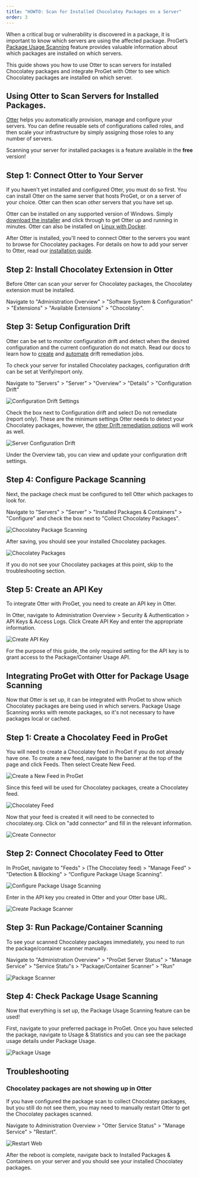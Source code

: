 ```yaml
---
title: "HOWTO: Scan for Installed Chocolatey Packages on a Server"
order: 3
---
```


When a critical bug or vulnerability is discovered in a package, it is important to know which servers are using the affected package.  ProGet’s [Package Usage Scanning](/docs/proget/packages/package-scanners) feature provides valuable information about which packages are installed on which servers.

This guide shows you how to use Otter to scan servers for installed Chocolatey packages and integrate ProGet with Otter to see which Chocolatey packages are installed on which server.

## Using Otter to Scan Servers for Installed Packages.

[Otter](/docs/otter/overview) helps you automatically provision, manage and configure your servers. You can define reusable sets of configurations called roles, and then scale your infrastructure by simply assigning those roles to any number of servers.

Scanning your server for installed packages is a feature available in the **free** version!

## Step 1: Connect Otter to Your Server

If you haven't yet installed and configured Otter, you must do so first. You can install Otter on the same server that hosts ProGet, or on a server of your choice. Otter can then scan *other* servers that you have set up.

Otter can be installed on any supported version of Windows. Simply [download the installer](https://inedo.com/otter/download) and click through to get Otter up and running in minutes. Otter can also be installed on [Linux with Docker](/docs/installation/linux/docker-guide).

After Otter is installed, you'll need to connect Otter to the servers you want to browse for Chocolatey packages. For details on how to add your server to Otter, read our [installation guide](/docs/otter/connecting-to-your-servers-with-otter/otter-servers-in-otter). 

## Step 2: Install Chocolatey Extension in Otter

Before Otter can scan your server for Chocolatey packages, the Chocolatey extension must be installed.

Navigate to "Administration Overview" > "Software System & Configuration" > "Extensions" > "Available Extensions" > "Chocolatey".

## Step 3: Setup Configuration Drift 

Otter can be set to monitor configuration drift and detect when the desired configuration and the current configuration do not match. Read our docs to learn how to [create](/docs/otter/drift-remediation-configuration-as-code/otter-creating-drift-remediation-jobs) and [automate](/docs/otter/drift-remediation-configuration-as-code/otter-automatically-remediate-configuration-drift) drift remediation jobs.

To check your server for installed Chocolatey packages, configuration drift can be set at Verify/report only.

Navigate to "Servers" > "Server" > "Overview" > "Details" > "Configuration Drift"

![Configuration Drift Settings](/resources/docs/chocoscanning-configurationdrift%282%29.jpg)

Check the box next to Configuration drift and select Do not remediate (report only). These are the minimum settings Otter needs to detect your Chocolatey packages,  however, the [other Drift remediation options](/docs/otter/drift-remediation-configuration-as-code/otter-automatically-remediate-configuration-drift) will work as well.

![Server Configuration Drift](/resources/docs/chocoscanning-configurationdriftserversetting.jpg)

Under the Overview tab, you can view and update your configuration drift settings. 

## Step 4: Configure Package Scanning

Next, the package check must be configured to tell Otter which packages to look for.

Navigate to "Servers" > "Server" > "Installed Packages & Containers" > "Configure" and check the box next to "Collect Chocolatey Packages".

![Chocolatey Package Scanning](/resources/docs/chocoscanning-collectchocolateypackages.jpg)

After saving, you should see your installed Chocolatey packages.

![Chocolatey Packages](/resources/docs/chocoscanning-chocolateypackages.jpg)

If you do not see your Chocolatey packages at this point, skip to the troubleshooting section. 

## Step 5: Create an API Key

To integrate Otter with ProGet, you need to create an API key in Otter.

In Otter, navigate to Administration Overview > Security & Authentication > API Keys & Access Logs. Click Create API Key and enter the appropriate information.

![Create API Key](/resources/docs/chocoscanning-createapikey%281%29.jpg)

For the purpose of this guide, the only required setting for the API key is to grant access to the Package/Container Usage API.

## Integrating ProGet with Otter for Package Usage Scanning

Now that Otter is set up, it can be integrated with ProGet to show which Chocolatey packages are being used in which servers. Package Usage Scanning works with remote packages, so it's not necessary to have packages local or cached.

## Step 1: Create a Chocolatey Feed in ProGet

You will need to create a Chocolatey feed in ProGet if you do not already have one. To create a new feed, navigate to the banner at the top of the page and click Feeds. Then select Create New Feed.

![Create a New Feed in ProGet](/resources/docs/amazons3-createfeed%281%29.jpg)

Since this feed will be used for Chocolatey packages, create a Chocolatey feed.

![Chocolatey Feed](/resources/docs/chocolateyrepository-createnewfeedpublic.jpg)

Now that your feed is created it will need to be connected to chocolatey.org. Click on "add connector" and fill in the relevant information.

![Create Connector](/resources/docs/chocolateyrepository-createconnector.jpg)

## Step 2: Connect Chocolatey Feed to Otter

In ProGet, navigate to "Feeds" > (The Chocolatey feed) > "Manage Feed" > "Detection & Blocking" > “Configure Package Usage Scanning”.  

![Configure Package Usage Scanning](/resources/docs/chocoscanning-configurepackagescanning.jpg)

Enter in the API key you created in Otter and your Otter base URL.

![Create Package Scanner](/resources/docs/chocoscanning-createscanner.jpg)

## Step 3: Run Package/Container Scanning

To see your scanned Chocolatey packages immediately, you need to run the package/container scanner manually.

Navigate to "Administration Overview" > "ProGet Server Status" > "Manage Service" > "Service Statu"s > "Package/Container Scanner" > "Run"

![Package Scanner](/resources/docs/chocoscanning-packagescanner.jpg)

## Step 4: Check Package Usage Scanning

Now that everything is set up, the Package Usage Scanning feature can be used!

First, navigate to your preferred package in ProGet. Once you have selected the package, navigate to Usage & Statistics and you can see the package usage details under Package Usage.

![Package Usage](/resources/docs/chocoscanning-packageusage.jpg)

## Troubleshooting

### Chocolatey packages are not showing up in Otter

If you have configured the package scan to collect Chocolatey packages, but you still do not see them, you may need to manually restart Otter to get the Chocolatey packages scanned.

Navigate to Administration Overview > "Otter Service Status" > "Manage Service" > "Restart".

![Restart Web](/resources/docs/chocoscanning-restartweb.jpg)

After the reboot is complete, navigate back to Installed Packages & Containers on your server and you should see your installed Chocolatey packages.
